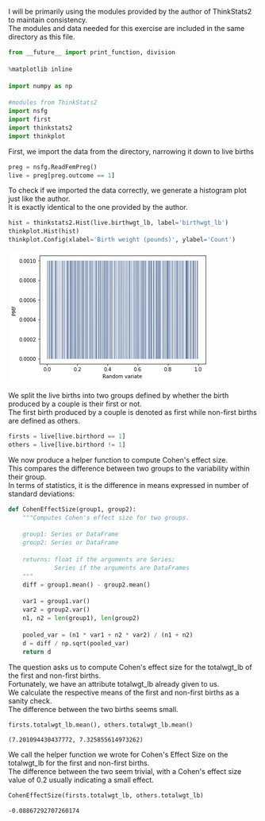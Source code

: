 
I will be primarily using the modules provided by the author of ThinkStats2 to maintain consistency.<br>
The modules and data needed for this exercise are included in the same directory as this file.


```python
from __future__ import print_function, division

%matplotlib inline

import numpy as np

#modules from ThinkStats2
import nsfg
import first
import thinkstats2
import thinkplot
```

First, we import the data from the directory, narrowing it down to live births


```python
preg = nsfg.ReadFemPreg()
live = preg[preg.outcome == 1]
```

To check if we imported the data correctly, we generate a histogram plot just like the author. <br>
It is exactly identical to the one provided by the author.


```python
hist = thinkstats2.Hist(live.birthwgt_lb, label='birthwgt_lb')
thinkplot.Hist(hist)
thinkplot.Config(xlabel='Birth weight (pounds)', ylabel='Count')
```


![png](output_5_0.png)


We split the live births into two groups defined by whether the birth produced by a couple is their first or not. <br>
The first birth produced by a couple is denoted as first while non-first births are defined as others.


```python
firsts = live[live.birthord == 1]
others = live[live.birthord != 1]
```

We now produce a helper function to compute Cohen's effect size. <br>
This compares the difference between two groups to the variability within their group. <br>
In terms of statistics, it is the difference in means expressed in number of standard deviations:


```python
def CohenEffectSize(group1, group2):
    """Computes Cohen's effect size for two groups.
    
    group1: Series or DataFrame
    group2: Series or DataFrame
    
    returns: float if the arguments are Series;
             Series if the arguments are DataFrames
    """
    diff = group1.mean() - group2.mean()

    var1 = group1.var()
    var2 = group2.var()
    n1, n2 = len(group1), len(group2)

    pooled_var = (n1 * var1 + n2 * var2) / (n1 + n2)
    d = diff / np.sqrt(pooled_var)
    return d
```

The question asks us to compute Cohen's effect size for the totalwgt_lb of the first and non-first births. <br>
Fortunately, we have an attribute totalwgt_lb already given to us. <br>
We calculate the respective means of the first and non-first births as a sanity check. <br>
The difference between the two births seems small.


```python
firsts.totalwgt_lb.mean(), others.totalwgt_lb.mean()
```




    (7.201094430437772, 7.325855614973262)



We call the helper function we wrote for Cohen's Effect Size on the totalwgt_lb for the first and non-first births. <br> 
The difference between the two seem trivial, with a Cohen's effect size value of 0.2 usually indicating a small effect.  


```python
CohenEffectSize(firsts.totalwgt_lb, others.totalwgt_lb)
```




    -0.08867292707260174




```python

```
